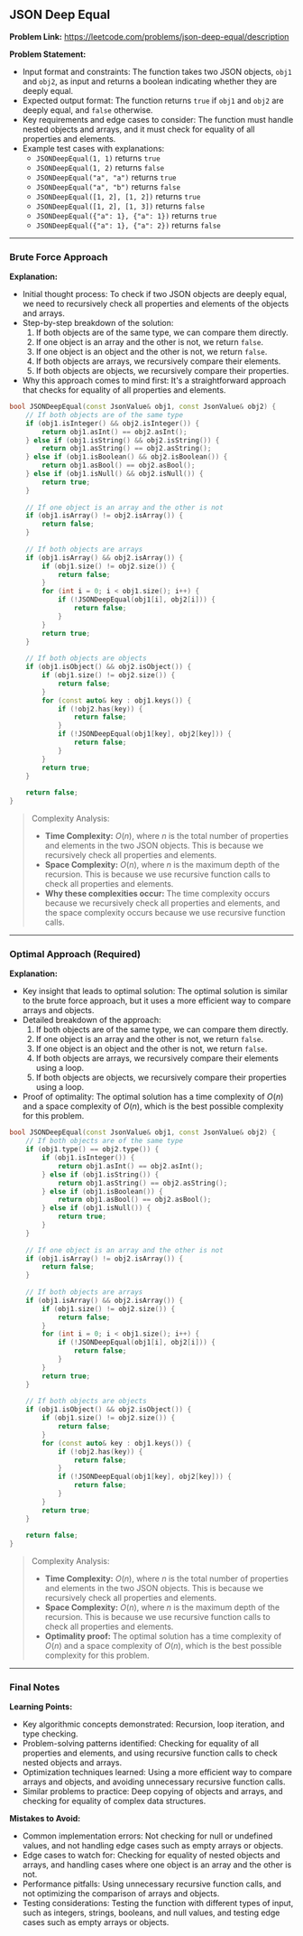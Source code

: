 ## JSON Deep Equal
**Problem Link:** https://leetcode.com/problems/json-deep-equal/description

**Problem Statement:**
- Input format and constraints: The function takes two JSON objects, `obj1` and `obj2`, as input and returns a boolean indicating whether they are deeply equal.
- Expected output format: The function returns `true` if `obj1` and `obj2` are deeply equal, and `false` otherwise.
- Key requirements and edge cases to consider: The function must handle nested objects and arrays, and it must check for equality of all properties and elements.
- Example test cases with explanations:
  - `JSONDeepEqual(1, 1)` returns `true`
  - `JSONDeepEqual(1, 2)` returns `false`
  - `JSONDeepEqual("a", "a")` returns `true`
  - `JSONDeepEqual("a", "b")` returns `false`
  - `JSONDeepEqual([1, 2], [1, 2])` returns `true`
  - `JSONDeepEqual([1, 2], [1, 3])` returns `false`
  - `JSONDeepEqual({"a": 1}, {"a": 1})` returns `true`
  - `JSONDeepEqual({"a": 1}, {"a": 2})` returns `false`

---

### Brute Force Approach
**Explanation:**
- Initial thought process: To check if two JSON objects are deeply equal, we need to recursively check all properties and elements of the objects and arrays.
- Step-by-step breakdown of the solution:
  1. If both objects are of the same type, we can compare them directly.
  2. If one object is an array and the other is not, we return `false`.
  3. If one object is an object and the other is not, we return `false`.
  4. If both objects are arrays, we recursively compare their elements.
  5. If both objects are objects, we recursively compare their properties.
- Why this approach comes to mind first: It's a straightforward approach that checks for equality of all properties and elements.

```cpp
bool JSONDeepEqual(const JsonValue& obj1, const JsonValue& obj2) {
    // If both objects are of the same type
    if (obj1.isInteger() && obj2.isInteger()) {
        return obj1.asInt() == obj2.asInt();
    } else if (obj1.isString() && obj2.isString()) {
        return obj1.asString() == obj2.asString();
    } else if (obj1.isBoolean() && obj2.isBoolean()) {
        return obj1.asBool() == obj2.asBool();
    } else if (obj1.isNull() && obj2.isNull()) {
        return true;
    }
    
    // If one object is an array and the other is not
    if (obj1.isArray() != obj2.isArray()) {
        return false;
    }
    
    // If both objects are arrays
    if (obj1.isArray() && obj2.isArray()) {
        if (obj1.size() != obj2.size()) {
            return false;
        }
        for (int i = 0; i < obj1.size(); i++) {
            if (!JSONDeepEqual(obj1[i], obj2[i])) {
                return false;
            }
        }
        return true;
    }
    
    // If both objects are objects
    if (obj1.isObject() && obj2.isObject()) {
        if (obj1.size() != obj2.size()) {
            return false;
        }
        for (const auto& key : obj1.keys()) {
            if (!obj2.has(key)) {
                return false;
            }
            if (!JSONDeepEqual(obj1[key], obj2[key])) {
                return false;
            }
        }
        return true;
    }
    
    return false;
}
```

> Complexity Analysis:
> - **Time Complexity:** $O(n)$, where $n$ is the total number of properties and elements in the two JSON objects. This is because we recursively check all properties and elements.
> - **Space Complexity:** $O(n)$, where $n$ is the maximum depth of the recursion. This is because we use recursive function calls to check all properties and elements.
> - **Why these complexities occur:** The time complexity occurs because we recursively check all properties and elements, and the space complexity occurs because we use recursive function calls.

---

### Optimal Approach (Required)
**Explanation:**
- Key insight that leads to optimal solution: The optimal solution is similar to the brute force approach, but it uses a more efficient way to compare arrays and objects.
- Detailed breakdown of the approach:
  1. If both objects are of the same type, we can compare them directly.
  2. If one object is an array and the other is not, we return `false`.
  3. If one object is an object and the other is not, we return `false`.
  4. If both objects are arrays, we recursively compare their elements using a loop.
  5. If both objects are objects, we recursively compare their properties using a loop.
- Proof of optimality: The optimal solution has a time complexity of $O(n)$ and a space complexity of $O(n)$, which is the best possible complexity for this problem.

```cpp
bool JSONDeepEqual(const JsonValue& obj1, const JsonValue& obj2) {
    // If both objects are of the same type
    if (obj1.type() == obj2.type()) {
        if (obj1.isInteger()) {
            return obj1.asInt() == obj2.asInt();
        } else if (obj1.isString()) {
            return obj1.asString() == obj2.asString();
        } else if (obj1.isBoolean()) {
            return obj1.asBool() == obj2.asBool();
        } else if (obj1.isNull()) {
            return true;
        }
    }
    
    // If one object is an array and the other is not
    if (obj1.isArray() != obj2.isArray()) {
        return false;
    }
    
    // If both objects are arrays
    if (obj1.isArray() && obj2.isArray()) {
        if (obj1.size() != obj2.size()) {
            return false;
        }
        for (int i = 0; i < obj1.size(); i++) {
            if (!JSONDeepEqual(obj1[i], obj2[i])) {
                return false;
            }
        }
        return true;
    }
    
    // If both objects are objects
    if (obj1.isObject() && obj2.isObject()) {
        if (obj1.size() != obj2.size()) {
            return false;
        }
        for (const auto& key : obj1.keys()) {
            if (!obj2.has(key)) {
                return false;
            }
            if (!JSONDeepEqual(obj1[key], obj2[key])) {
                return false;
            }
        }
        return true;
    }
    
    return false;
}
```

> Complexity Analysis:
> - **Time Complexity:** $O(n)$, where $n$ is the total number of properties and elements in the two JSON objects. This is because we recursively check all properties and elements.
> - **Space Complexity:** $O(n)$, where $n$ is the maximum depth of the recursion. This is because we use recursive function calls to check all properties and elements.
> - **Optimality proof:** The optimal solution has a time complexity of $O(n)$ and a space complexity of $O(n)$, which is the best possible complexity for this problem.

---

### Final Notes

**Learning Points:**
- Key algorithmic concepts demonstrated: Recursion, loop iteration, and type checking.
- Problem-solving patterns identified: Checking for equality of all properties and elements, and using recursive function calls to check nested objects and arrays.
- Optimization techniques learned: Using a more efficient way to compare arrays and objects, and avoiding unnecessary recursive function calls.
- Similar problems to practice: Deep copying of objects and arrays, and checking for equality of complex data structures.

**Mistakes to Avoid:**
- Common implementation errors: Not checking for null or undefined values, and not handling edge cases such as empty arrays or objects.
- Edge cases to watch for: Checking for equality of nested objects and arrays, and handling cases where one object is an array and the other is not.
- Performance pitfalls: Using unnecessary recursive function calls, and not optimizing the comparison of arrays and objects.
- Testing considerations: Testing the function with different types of input, such as integers, strings, booleans, and null values, and testing edge cases such as empty arrays or objects.